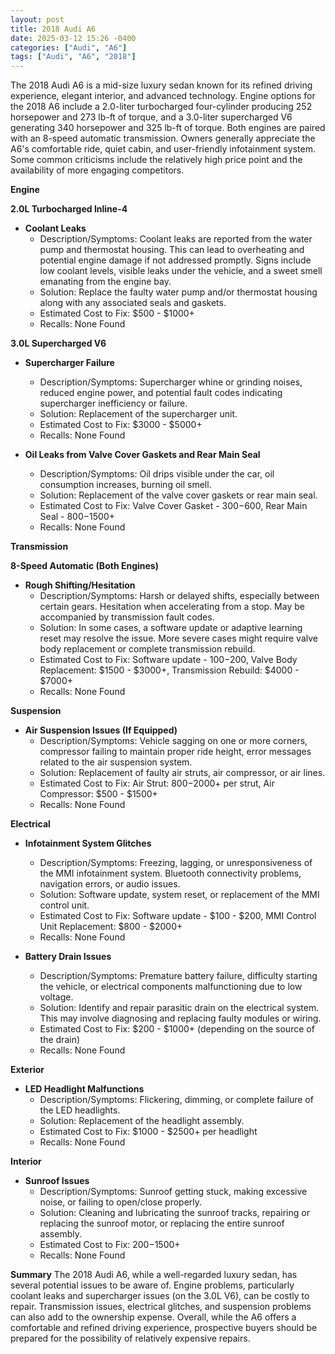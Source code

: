 ```yaml
---
layout: post
title: 2018 Audi A6
date: 2025-03-12 15:26 -0400
categories: ["Audi", "A6"]
tags: ["Audi", "A6", "2018"]
---
```

The 2018 Audi A6 is a mid-size luxury sedan known for its refined driving experience, elegant interior, and advanced technology. Engine options for the 2018 A6 include a 2.0-liter turbocharged four-cylinder producing 252 horsepower and 273 lb-ft of torque, and a 3.0-liter supercharged V6 generating 340 horsepower and 325 lb-ft of torque. Both engines are paired with an 8-speed automatic transmission. Owners generally appreciate the A6's comfortable ride, quiet cabin, and user-friendly infotainment system. Some common criticisms include the relatively high price point and the availability of more engaging competitors.

**Engine**

**2.0L Turbocharged Inline-4**

*   **Coolant Leaks**
    *   Description/Symptoms: Coolant leaks are reported from the water pump and thermostat housing. This can lead to overheating and potential engine damage if not addressed promptly. Signs include low coolant levels, visible leaks under the vehicle, and a sweet smell emanating from the engine bay.
    *   Solution: Replace the faulty water pump and/or thermostat housing along with any associated seals and gaskets.
    *   Estimated Cost to Fix: $500 - $1000+
    *   Recalls: None Found

**3.0L Supercharged V6**

*   **Supercharger Failure**
    *   Description/Symptoms: Supercharger whine or grinding noises, reduced engine power, and potential fault codes indicating supercharger inefficiency or failure.
    *   Solution: Replacement of the supercharger unit.
    *   Estimated Cost to Fix: $3000 - $5000+
    *   Recalls: None Found

*   **Oil Leaks from Valve Cover Gaskets and Rear Main Seal**
    *   Description/Symptoms: Oil drips visible under the car, oil consumption increases, burning oil smell.
    *   Solution: Replacement of the valve cover gaskets or rear main seal.
    *   Estimated Cost to Fix: Valve Cover Gasket - $300-$600, Rear Main Seal - $800-$1500+
    *   Recalls: None Found

**Transmission**

**8-Speed Automatic (Both Engines)**

*   **Rough Shifting/Hesitation**
    *   Description/Symptoms: Harsh or delayed shifts, especially between certain gears. Hesitation when accelerating from a stop. May be accompanied by transmission fault codes.
    *   Solution: In some cases, a software update or adaptive learning reset may resolve the issue. More severe cases might require valve body replacement or complete transmission rebuild.
    *   Estimated Cost to Fix: Software update - $100-$200, Valve Body Replacement: $1500 - $3000+, Transmission Rebuild: $4000 - $7000+
    *   Recalls: None Found

**Suspension**

*   **Air Suspension Issues (If Equipped)**
    *   Description/Symptoms: Vehicle sagging on one or more corners, compressor failing to maintain proper ride height, error messages related to the air suspension system.
    *   Solution: Replacement of faulty air struts, air compressor, or air lines.
    *   Estimated Cost to Fix: Air Strut: $800-$2000+ per strut, Air Compressor: $500 - $1500+
    *   Recalls: None Found

**Electrical**

*   **Infotainment System Glitches**
    *   Description/Symptoms: Freezing, lagging, or unresponsiveness of the MMI infotainment system. Bluetooth connectivity problems, navigation errors, or audio issues.
    *   Solution: Software update, system reset, or replacement of the MMI control unit.
    *   Estimated Cost to Fix: Software update - $100 - $200, MMI Control Unit Replacement: $800 - $2000+
    *   Recalls: None Found

*   **Battery Drain Issues**
    *   Description/Symptoms: Premature battery failure, difficulty starting the vehicle, or electrical components malfunctioning due to low voltage.
    *   Solution: Identify and repair parasitic drain on the electrical system. This may involve diagnosing and replacing faulty modules or wiring.
    *   Estimated Cost to Fix: $200 - $1000+ (depending on the source of the drain)
    *   Recalls: None Found

**Exterior**

*   **LED Headlight Malfunctions**
    *   Description/Symptoms: Flickering, dimming, or complete failure of the LED headlights.
    *   Solution: Replacement of the headlight assembly.
    *   Estimated Cost to Fix: $1000 - $2500+ per headlight
    *   Recalls: None Found

**Interior**

*   **Sunroof Issues**
    *   Description/Symptoms: Sunroof getting stuck, making excessive noise, or failing to open/close properly.
    *   Solution: Cleaning and lubricating the sunroof tracks, repairing or replacing the sunroof motor, or replacing the entire sunroof assembly.
    *   Estimated Cost to Fix: $200-$1500+
    *   Recalls: None Found

**Summary**
The 2018 Audi A6, while a well-regarded luxury sedan, has several potential issues to be aware of. Engine problems, particularly coolant leaks and supercharger issues (on the 3.0L V6), can be costly to repair. Transmission issues, electrical glitches, and suspension problems can also add to the ownership expense. Overall, while the A6 offers a comfortable and refined driving experience, prospective buyers should be prepared for the possibility of relatively expensive repairs.

